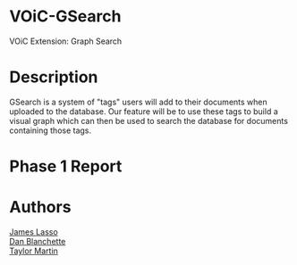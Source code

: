 # VOiC-GSearch
VOiC Extension: Graph Search

# Description
GSearch is a system of "tags" users will add to their documents when uploaded to the database. Our feature will be to use these tags to build a visual graph which can then be used to search the database for documents containing those tags.

# Phase 1 Report

# Authors
[James Lasso](https://github.com/JamesL-dev/)<br>
[Dan Blanchette](https://github.com/Dan-Blanchette/)<br>
[Taylor Martin](https://github.com/Trmart/)<br>
